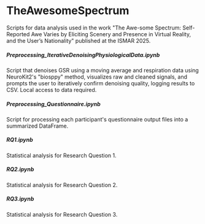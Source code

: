 # TheAwesomeSpectrum



Scripts for data analysis used in the work "The Awe-some Spectrum: Self-Reported Awe Varies by Eliciting Scenery and Presence in Virtual Reality, and the User’s Nationality" published at the ISMAR 2025.



##### Preprocessing\_IterativeDenoisingPhysiologicalData.ipynb

Script that denoises GSR using a moving average and respiration data using NeuroKit2's "biosppy" method, visualizes raw and cleaned signals, and prompts the user to iteratively confirm denoising quality, logging results to CSV. Local access to data required.



##### Preprocessing\_Questionnaire.ipynb

Script for processing each participant's questionnaire output files into a summarized DataFrame.



##### RQ1.ipynb

Statistical analysis for Research Question 1.



##### RQ2.ipynb

Statistical analysis for Research Question 2.



##### RQ3.ipynb

Statistical analysis for Research Question 3.

